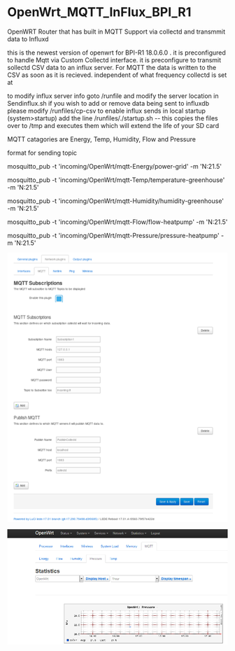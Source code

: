 # OpenWrt_MQTT_InFlux_BPI_R1
OpenWRT Router that has built in MQTT Support via collectd and  transmmit data to Influxd

this is the newest version of openwrt for BPI-R1   18.0.6.0 .  it is preconfigured to handle
Mqtt via Custom Collectd interface.  it is preconfigure to transmit sollectd CSV data to an influx server. 
For MQTT the data is written to the CSV as soon as it is recieved. independent of what frequency collectd is set at

 to modify influx server info goto /runfile and modify the server location in Sendinflux.sh  if you wish to add
 or  remove data being sent to influxdb  please modify /runfiles/cp-csv
 to enable influx sends in local startup (system>startup)  add the line /runfiles/./startup.sh  -- this copies the
 files over to /tmp and executes them which will extend the life of your SD card

MQTT catagories  are Energy, Temp, Humidity, Flow and Pressure

format for sending topic

mosquitto_pub -t 'incoming/OpenWrt/mqtt-Energy/power-grid' -m 'N:21.5'

mosquitto_pub -t 'incoming/OpenWrt/mqtt-Temp/temperature-greenhouse' -m 'N:21.5'

mosquitto_pub -t 'incoming/OpenWrt/mqtt-Humidity/humidity-greenhouse' -m 'N:21.5'

mosquitto_pub -t 'incoming/OpenWrt/mqtt-Flow/flow-heatpump' -m 'N:21.5'

mosquitto_pub -t 'incoming/OpenWrt/mqtt-Pressure/pressure-heatpump' -m 'N:21.5'

![Interface](https://github.com/krywenko/OpenWrt_MQTT_InFlux_BPI_R1/blob/master/7096f8aaea5d51d6976273bc21c3c4757cb83d12.png)
 
![RRD](https://github.com/krywenko/OpenWrt_MQTT_InFlux_BPI_R1/blob/master/46eef45ff8813ecf7fea535af76d6b9be18aaf41.png)
